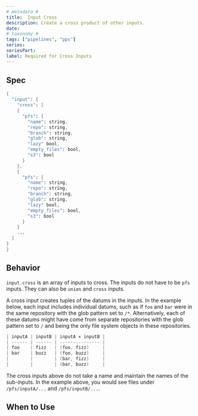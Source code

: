 ```yaml
---
# metadata # 
title:  Input Cross 
description: Create a cross product of other inputs. 
date: 
# taxonomy #
tags: ["pipelines", "pps"]
series:
seriesPart:
label: Required for Cross Inputs
---
```


## Spec 

```s
{
  "input": {
    "cross": [
    {
      "pfs": {
        "name": string,
        "repo": string,
        "branch": string,
        "glob": string,
        "lazy" bool,
        "empty_files": bool,
        "s3": bool
      }
    },
    {
      "pfs": {
        "name": string,
        "repo": string,
        "branch": string,
        "glob": string,
        "lazy" bool,
        "empty_files": bool,
        "s3": bool
      }
    }
    ...
  ]
}
}
```

## Behavior 

`input.cross` is an array of inputs to cross.
The inputs do not have to be `pfs` inputs. They can also be
`union` and `cross` inputs.

A cross input creates tuples of the datums in the inputs. In the example
below, each input includes individual datums, such as if  `foo` and `bar`
were in the same repository with the glob pattern set to `/*`.
Alternatively, each of these datums might have come from separate repositories
with the glob pattern set to `/` and being the only file system objects in these
repositories.

```s
| inputA | inputB | inputA ⨯ inputB |
| ------ | ------ | --------------- |
| foo    | fizz   | (foo, fizz)     |
| bar    | buzz   | (foo, buzz)     |
|        |        | (bar, fizz)     |
|        |        | (bar, buzz)     |
```

The cross inputs above do not take a name and maintain
the names of the sub-inputs.
In the example above, you would see files under `/pfs/inputA/...`
and `/pfs/inputB/...`.



## When to Use 
